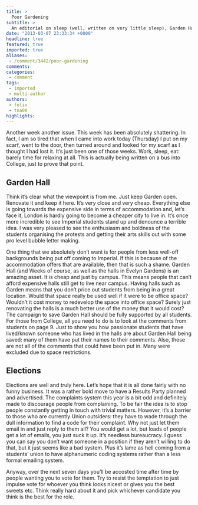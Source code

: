 ```yaml
---
title: >
  Poor Gardening
subtitle: >
  An editorial on sleep (well, written on very little sleep), Garden Hall, and Elections
date: "2013-03-07 23:33:34 +0000"
headline: true
featured: true
imported: true
aliases:
 - /comment/3442/poor-gardening
comments:
categories:
 - comment
tags:
 - imported
 - multi-author
authors:
 - felix
 - tna08
highlights:
---
```


Another week another issue. This week has been absolutely shattering. In fact, I am so tired that when I came into work today (Thursday) I put on my scarf, went to the door, then turned around and looked for my scarf as I thought I had lost it. It’s just been one of those weeks. Work, sleep, eat: barely time for relaxing at all. This is actually being written on a bus into College, just to prove that point.
## Garden Hall
Think it’s clear what the viewpoint is from me. Just keep Garden open. Renovate it and keep it here. It’s very close and very cheap. Everything else is going towards the expensive side in terms of accommodation and, let’s face it, London is hardly going to become a cheaper city to live in. It’s once more incredible to see Imperial students stand up and denounce a terrible idea. I was very pleased to see the enthusiasm and boldness of the students organising the protests and getting their arts skills out with some pro level bubble letter making.

One thing that we absolutely don’t want is for people from less well-off backgrounds being put off coming to Imperial. If this is because of the accommodation offers that are available, then that is such a shame. Garden Hall (and Weeks of course, as well as the halls in Evelyn Gardens) is an amazing asset. It is cheap and just by campus. This means people that can’t afford expensive halls still get to live near campus. Having halls such as Garden means that you don’t price out students from being in a great location. Would that space really be used well if it were to be office space? Wouldn’t it cost money to redevelop the space into office space? Surely just renovating the halls is a much better use of the money that it would cost? The campaign to save Garden Hall should be fully supported by all students. For those from College, all you need to do is to look at the comments from students on page 9. Just to show you how passionate students that have lived/known someone who has lived in the halls are about Garden Hall being saved: many of them have put their names to their comments. Also, these are not all of the comments that could have been put in. Many were excluded due to space restrictions.
## Elections
Elections are well and truly here. Let’s hope that it is all done fairly with no funny business. It was a rather bold move to have a Results Party planned and advertised. The complaints system this year is a bit odd and definitely made to discourage people from complaining. To be fair the idea is to stop people constantly getting in touch with trivial matters. However, it’s a barrier to those who are currently Union outsiders: they have to wade through the dull information to find a code for their complaint. Why not just let them email in and just reply to them all? You would get a lot, but loads of people get a lot of emails, you just suck it up. It’s needless bureaucracy. I guess you can say you don’t want someone in a position if they aren’t willing to do that, but it just seems like a bad system. Plus it’s lame as hell coming from a students’ union to have alphanumeric coding systems rather than a less formal emailing system.

Anyway, over the next seven days you’ll be accosted time after time by people wanting you to vote for them. Try to resist the temptation to just impulse vote for whoever you think looks nicest or gives you the best sweets etc. Think really hard about it and pick whichever candidate you think is the best for the role.
